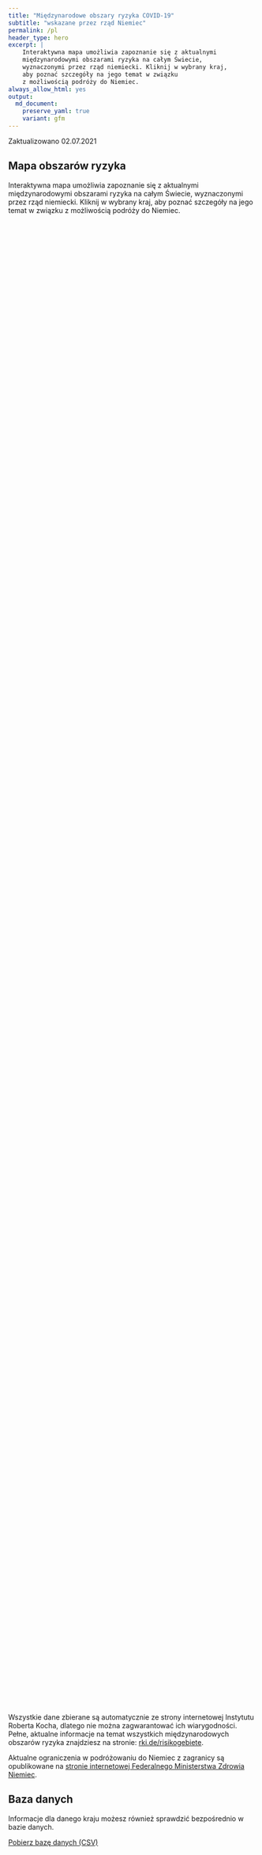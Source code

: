 ```yaml
---
title: "Międzynarodowe obszary ryzyka COVID-19"
subtitle: "wskazane przez rząd Niemiec"
permalink: /pl
header_type: hero
excerpt: |
    Interaktywna mapa umożliwia zapoznanie się z aktualnymi
    międzynarodowymi obszarami ryzyka na całym Świecie,
    wyznaczonymi przez rząd niemiecki. Kliknij w wybrany kraj,
    aby poznać szczegóły na jego temat w związku
    z możliwością podróży do Niemiec.
always_allow_html: yes
output: 
  md_document:
    preserve_yaml: true
    variant: gfm
---
```


<!-- Modify _R/index_pl.Rmd file instead -->

<p class="text-right font-weight-bold">

Zaktualizowano 02.07.2021

</p>

## Mapa obszarów ryzyka

Interaktywna mapa umożliwia zapoznanie się z aktualnymi międzynarodowymi
obszarami ryzyka na całym Świecie, wyznaczonymi przez rząd niemiecki.
Kliknij w wybrany kraj, aby poznać szczegóły na jego temat w związku z
możliwością podróży do Niemiec.

<div id="leaflet" class="leaflet html-widget" style="width:100%;height:75vh;">

</div>

<script src="https://corona-atlas.de/assets/data/locale_pl.js"></script>

<script src="https://corona-atlas.de/assets/js/map.js"></script>

Wszystkie dane zbierane są automatycznie ze strony internetowej
Instytutu Roberta Kocha, dlatego nie można zagwarantować ich
wiarygodności. Pełne, aktualne informacje na temat wszystkich
międzynarodowych obszarów ryzyka znajdziesz na stronie:
[rki.de/risikogebiete](rki.de/risikogebiete).

Aktualne ograniczenia w podróżowaniu do Niemiec z zagranicy są
opublikowane na [stronie internetowej Federalnego Ministerstwa Zdrowia
Niemiec](https://www.bundesgesundheitsministerium.de/en/coronavirus/current-information-for-travellers).

## Baza danych

Informacje dla danego kraju możesz również sprawdzić bezpośrednio w
bazie danych.

<div id="reactable" class="reactable html-widget" style="width:auto;height:auto;"></div>
<script type="application/json" data-for="reactable">{"x":{"tag":{"name":"Reactable","attribs":{"data":{"Kraj/Region":["Afganistan","Angola","Albania","Andora","Zjednoczone Emiraty Arabskie","Argentyna","Armenia","Antigua i Barbuda","Australia","Austria","Azerbejdżan","Burundi","Belgia","Benin","Burkina Faso","Bangladesz","Bułgaria","Bahrajn","Bahamy","Bośnia i Hercegowina","Białoruś","Belize","Boliwia","Brazylia","Barbados","Brunei","Bhutan","Botswana","Republika Środkowoafrykańska","Kanada","Szwajcaria","Chile","Chiny","Wybrzeże Kości Słoniowej","Kamerun","Demokratyczna Republika Konga","Kongo","Kolumbia","Komory","Republika Zielonego Przylądka","Kostaryka","Kuba","Cypr","Czechy","Niemcy","Dżibuti","Dominika","Dania","Dominikana","Algieria","Ekwador","Egipt","Erytrea","Hiszpania","Estonia","Etiopia","Finlandia","Fidżi","Francja","Mikronezja","Gabon","Wielka Brytania","Gruzja","Ghana","Gwinea","Gambia","Gwinea Bissau","Gwinea Równikowa","Grecja","Grenada","Gwatemala","Gujana","Hongkong","Honduras","Chorwacja","Haiti","Węgry","Indonezja","Indie","Irlandia","Iran","Irak","Islandia","Izrael","Włochy","Jamajka","Jordania","Japonia","Kazachstan","Kenia","Kirgistan","Kambodża","Kiribati","Saint Kitts i Nevis","Korea Południowa","Kuwejt","Laos","Liban","Liberia","Libia","Saint Lucia","Liechtenstein","Sri Lanka","Lesoto","Litwa","Luksemburg","Łotwa","Maroko","Monako","Mołdawia","Madagaskar","Malediwy","Meksyk","Wyspy Marshalla","Macedonia Północna","Mali","Malta","Myanmar/Burma","Czarnogóra","Mongolia","Mozambik","Mauretania","Mauritius","Malawi","Malezja","Namibia","Niger","Nigeria","Nikaragua","Niue","Holandia","Norwegia","Nepal","Nauru","Nowa Zelandia","Oman","Pakistan","Panama","Peru","Filipiny","Palau","Papua-Nowa Gwinea","Polska","Korea Północna","Portugalia","Paragwaj","Palestyna","Katar","Rumunia","Federacja Rosyjska","Ruanda","Arabia Saudyjska","Sudan","Senegal","Singapur","Wyspy Salomona","Sierra Leone","Salwador","San Marino","Somalia","Serbia","Sudan Południowy","Wyspy Świętego Tomasza i Książęca","Surinam","Słowacja","Słowenia","Szwecja","Eswatini","Seszele","Syria","Czad","Togo","Tajlandia","Tadżykistan","Turkmenistan","Timor Wschodni","Tonga","Trynidad i Tobago","Tunezja","Turcja","Tuvalu","Zjednoczona Republika Tanzanii","Uganda","Ukraina","Urugwaj","Stany Zjednoczone","Uzbekistan","Watykan","Saint Vincent i Grenadyny","Wenezuela","Vietnam","Vanuatu","Samoa","Kosowo","Jemen","Republika Południowej Afryki","Zambia","Zimbabwe"],"Poziom ryzyka":["Obszar ryzyka","Obszar ryzyka","Nie jest to obszar ryzyka","Obszar ryzyka","Obszar ryzyka","Obszar o wysokiej częstości występowania","Nie jest to obszar ryzyka","Nie jest to obszar ryzyka","Nie jest to obszar ryzyka","Nie jest to obszar ryzyka","Nie jest to obszar ryzyka","Obszar ryzyka","Nie jest to obszar ryzyka","Obszar ryzyka","Obszar ryzyka","Obszar ryzyka","Nie jest to obszar ryzyka","Obszar o wysokiej częstości występowania","Obszar ryzyka","Nie jest to obszar ryzyka","Obszar ryzyka","Obszar ryzyka","Obszar o wysokiej częstości występowania","Obszar z niebezpiecznymi mutacjami","Nie jest to obszar ryzyka","Nie jest to obszar ryzyka","Obszar ryzyka","Obszar z niebezpiecznymi mutacjami","Obszar ryzyka","Nie jest to obszar ryzyka","Nie jest to obszar ryzyka","Obszar o wysokiej częstości występowania","Nie jest to obszar ryzyka","Obszar ryzyka","Obszar ryzyka","Obszar ryzyka","Obszar ryzyka","Obszar o wysokiej częstości występowania","Obszar ryzyka","Obszar ryzyka","Obszar o wysokiej częstości występowania","Obszar ryzyka","Obszar ryzyka","Nie jest to obszar ryzyka",null,"Obszar ryzyka","Nie jest to obszar ryzyka","Nie jest to obszar ryzyka","Obszar ryzyka","Obszar ryzyka","Obszar o wysokiej częstości występowania","Obszar o wysokiej częstości występowania","Obszar ryzyka","Obszar ryzyka (częściowy)","Nie jest to obszar ryzyka","Obszar ryzyka","Nie jest to obszar ryzyka","Obszar ryzyka","Obszar ryzyka (częściowy)","Nie jest to obszar ryzyka","Obszar ryzyka","Obszar z niebezpiecznymi mutacjami","Obszar ryzyka","Obszar ryzyka","Obszar ryzyka","Obszar ryzyka","Obszar ryzyka","Obszar ryzyka","Nie jest to obszar ryzyka","Nie jest to obszar ryzyka","Obszar ryzyka","Obszar ryzyka","Nie jest to obszar ryzyka","Obszar ryzyka","Obszar ryzyka (częściowy)","Obszar ryzyka","Nie jest to obszar ryzyka","Obszar ryzyka","Obszar z niebezpiecznymi mutacjami","Obszar ryzyka (częściowy)","Obszar o wysokiej częstości występowania","Obszar ryzyka","Nie jest to obszar ryzyka","Nie jest to obszar ryzyka","Nie jest to obszar ryzyka","Nie jest to obszar ryzyka","Nie jest to obszar ryzyka","Nie jest to obszar ryzyka","Obszar ryzyka","Obszar ryzyka","Obszar ryzyka","Nie jest to obszar ryzyka","Nie jest to obszar ryzyka","Obszar ryzyka","Nie jest to obszar ryzyka","Obszar o wysokiej częstości występowania","Nie jest to obszar ryzyka","Nie jest to obszar ryzyka","Obszar ryzyka","Obszar ryzyka","Nie jest to obszar ryzyka","Nie jest to obszar ryzyka","Obszar o wysokiej częstości występowania","Obszar z niebezpiecznymi mutacjami","Nie jest to obszar ryzyka","Nie jest to obszar ryzyka","Nie jest to obszar ryzyka","Obszar ryzyka","Nie jest to obszar ryzyka","Nie jest to obszar ryzyka","Obszar ryzyka","Obszar o wysokiej częstości występowania","Obszar ryzyka","Nie jest to obszar ryzyka","Nie jest to obszar ryzyka","Obszar ryzyka","Nie jest to obszar ryzyka","Nie jest to obszar ryzyka","Nie jest to obszar ryzyka","Obszar o wysokiej częstości występowania","Obszar z niebezpiecznymi mutacjami","Obszar ryzyka","Nie jest to obszar ryzyka","Obszar z niebezpiecznymi mutacjami","Obszar o wysokiej częstości występowania","Obszar z niebezpiecznymi mutacjami","Obszar ryzyka","Obszar ryzyka","Obszar ryzyka","Nie jest to obszar ryzyka","Obszar ryzyka (częściowy)","Obszar ryzyka (częściowy)","Obszar z niebezpiecznymi mutacjami","Nie jest to obszar ryzyka","Nie jest to obszar ryzyka","Obszar o wysokiej częstości występowania","Obszar ryzyka","Obszar ryzyka","Obszar o wysokiej częstości występowania","Obszar ryzyka","Nie jest to obszar ryzyka","Obszar ryzyka","Nie jest to obszar ryzyka","Obszar ryzyka","Obszar z niebezpiecznymi mutacjami","Obszar o wysokiej częstości występowania","Nie jest to obszar ryzyka","Nie jest to obszar ryzyka","Nie jest to obszar ryzyka","Obszar z niebezpiecznymi mutacjami","Obszar ryzyka","Obszar ryzyka","Obszar o wysokiej częstości występowania","Obszar ryzyka","Nie jest to obszar ryzyka","Nie jest to obszar ryzyka","Obszar ryzyka","Obszar ryzyka","Nie jest to obszar ryzyka","Obszar ryzyka","Nie jest to obszar ryzyka","Obszar ryzyka","Nie jest to obszar ryzyka","Obszar o wysokiej częstości występowania","Nie jest to obszar ryzyka","Nie jest to obszar ryzyka","Obszar ryzyka (częściowy)","Obszar z niebezpiecznymi mutacjami","Obszar o wysokiej częstości występowania","Obszar o wysokiej częstości występowania","Obszar ryzyka","Obszar ryzyka","Nie jest to obszar ryzyka","Obszar ryzyka","Obszar ryzyka","Obszar ryzyka","Nie jest to obszar ryzyka","Obszar o wysokiej częstości występowania","Obszar o wysokiej częstości występowania","Obszar ryzyka","Nie jest to obszar ryzyka","Obszar o wysokiej częstości występowania","Obszar ryzyka","Nie jest to obszar ryzyka","Obszar z niebezpiecznymi mutacjami","Nie jest to obszar ryzyka","Obszar ryzyka","Nie jest to obszar ryzyka","Nie jest to obszar ryzyka","Obszar ryzyka","Nie jest to obszar ryzyka","Nie jest to obszar ryzyka","Nie jest to obszar ryzyka","Nie jest to obszar ryzyka","Obszar ryzyka","Obszar z niebezpiecznymi mutacjami","Obszar z niebezpiecznymi mutacjami","Obszar z niebezpiecznymi mutacjami"],"Szczegóły":["od 21.02.2021","od 15.06.2020",null,"od 23.05.2021","od 18.04.2021","od 18.04.2021",null,null,null,null,null,"od 15.06.2020",null,"od 15.06.2020","od 15.06.2020","od 15.06.2020",null,"od 14.02.2021","od 25.04.2021",null,"od 15.06.2020","od 15.06.2020","od 24.01.2021","od 19.01.2021",null,null,"od 15.06.2020","od 07.02.2021","od 15.06.2020",null,null,"od 03.04.2021",null,"od 15.06.2020","od 15.06.2020","od 15.06.2020","od 15.06.2020","od 24.01.2021","od 15.06.2020","od 20.06.2021","od 09.05.2021","od 28.02.2021","od 04.07.2021",null,null,"od 15.06.2020",null,null,"od 30.05.2021","od 15.06.2020","od 31.01.2021","od 24.01.2021","od 15.06.2020","od 14.08.2020. Poziom ryzyka dotyczy następujących regionów: -Andaluzja, od 14.08.2020; -Kraj Basków, od 14.08.2020; -Ceuta, od 13.06.2021; -Kantabria, od 04.07.2021; -Katalonia, od 04.07.2021; -La Rioja, od 03.04.2021; -Nawarra, od 31.07.2020",null,"od 15.06.2020",null,"od 27.06.2021","od 28.02.2021. Poziom ryzyka dotyczy następujących regionów: -Französisch-Guayana, od 21.08.2020; -Reunion, od 28.02.2021; -St. Martin, od 26.08.2020",null,"od 15.06.2020","od 23.05.2021","od 13.06.2021","od 15.06.2020","od 15.06.2020","od 15.06.2020","od 15.06.2020","od 15.06.2020",null,null,"od 15.06.2020","od 15.06.2020",null,"od 15.06.2020","od 27.06.2021. Poziom ryzyka dotyczy następujących regionów: -Zadar, od 27.06.2021","od 15.06.2020",null,"od 15.06.2020","od 26.04.2021","od 21.03.2021. Poziom ryzyka dotyczy następujących regionów: -Border, od 21.03.2021; -Dublin, od 21.03.2021; -Mid-East, od 21.03.2021","od 24.01.2021","od 15.06.2020",null,null,null,null,null,null,"od 15.06.2020","od 15.06.2020","od 15.06.2020",null,null,"od 20.06.2021",null,"od 21.03.2021",null,null,"od 15.06.2020","od 15.06.2020",null,null,"od 13.06.2021","od 31.01.2021",null,null,null,"od 15.06.2020",null,null,"od 15.06.2020","od 09.05.2021","od 13.06.2021",null,null,"od 15.06.2020",null,null,null,"od 13.06.2021","od 07.02.2021","od 15.06.2020",null,"od 07.02.2021","od 13.06.2021","od 20.06.2021","od 15.06.2020","od 15.06.2020","od 15.06.2020",null,"od 06.06.2021. Poziom ryzyka dotyczy następujących regionów: -Sint Maarten, od 06.06.2021","od 04.07.2021. Poziom ryzyka dotyczy następujących regionów: -Agder, od 04.07.2021; -Rogaland, od 04.07.2021","od 16.05.2021",null,null,"od 20.06.2021","od 15.06.2020","od 28.02.2021","od 03.04.2021","od 15.06.2020",null,"od 17.06.2020",null,"od 15.06.2020","od 29.06.2021","od 21.03.2021",null,null,null,"od 29.06.2021","od 27.06.2021","od 15.06.2020","od 31.01.2021","od 15.06.2020",null,null,"od 15.06.2020","od 15.06.2020",null,"od 15.06.2020",null,"od 15.06.2020",null,"od 23.05.2021",null,null,"od 06.06.2021. Poziom ryzyka dotyczy następujących regionów: -Kronoberg, od 06.06.2021; -Norrbotten, od 06.06.2021; -Värmland, od 06.06.2021","od 31.01.2021","od 14.02.2021","od 31.01.2021","od 15.06.2020","od 15.06.2020",null,"od 15.06.2020","od 17.06.2020","od 17.06.2020",null,"od 23.05.2021","od 25.04.2021","od 06.06.2021",null,"od 14.03.2021","od 20.06.2021",null,"od 06.06.2021",null,"od 15.06.2020",null,null,"od 15.06.2020",null,null,null,null,"od 15.06.2020","od 13.01.2021","od 07.02.2021","od 07.02.2021"]},"columns":[{"accessor":"Kraj/Region","name":"Kraj/Region","type":"character"},{"accessor":"Poziom ryzyka","name":"Poziom ryzyka","type":"character"},{"accessor":"Szczegóły","name":"Szczegóły","type":"character"}],"filterable":true,"searchable":true,"defaultPageSize":10,"showPageSizeOptions":true,"pageSizeOptions":[10,25,50,100],"paginationType":"jump","showPageInfo":true,"minRows":1,"striped":true,"dataKey":"c6340d949f728884bb496eb31d255071","key":"c6340d949f728884bb496eb31d255071"},"children":[]},"class":"reactR_markup"},"evals":[],"jsHooks":[]}</script>

<p class="text-center my-5">

<a href="assets/dist/db_countries_risk_pl.csv" class="btn btn-primary">Pobierz
bazę danych (CSV)</a>

</p>
